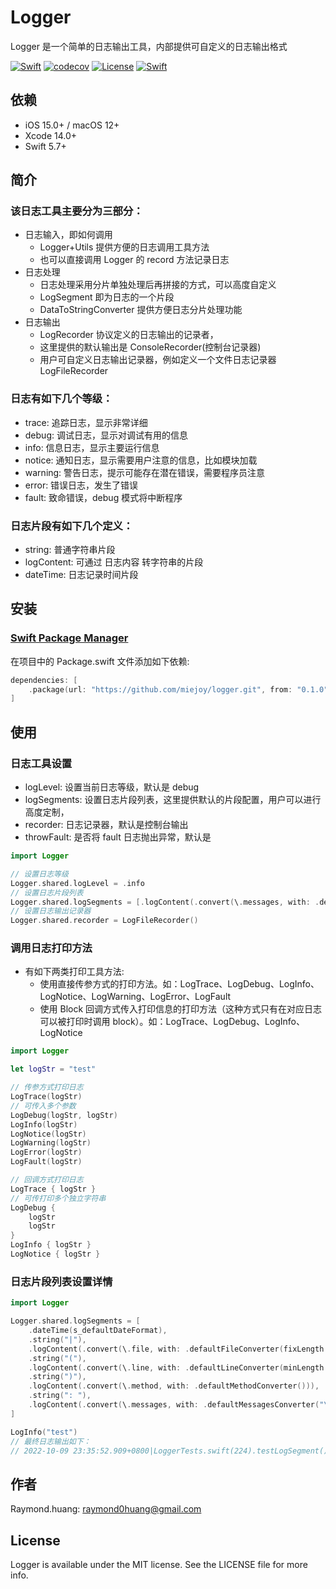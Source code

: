# Logger

Logger 是一个简单的日志输出工具，内部提供可自定义的日志输出格式

[![Swift](https://github.com/miejoy/logger/actions/workflows/test.yml/badge.svg)](https://github.com/miejoy/logger/actions/workflows/test.yml)
[![codecov](https://codecov.io/gh/miejoy/logger/branch/main/graph/badge.svg)](https://codecov.io/gh/miejoy/logger)
[![License](https://img.shields.io/badge/license-MIT-brightgreen.svg)](LICENSE)
[![Swift](https://img.shields.io/badge/swift-5.7-brightgreen.svg)](https://swift.org)

## 依赖

- iOS 15.0+ / macOS 12+
- Xcode 14.0+
- Swift 5.7+

## 简介

### 该日志工具主要分为三部分：

- 日志输入，即如何调用
  - Logger+Utils 提供方便的日志调用工具方法
  - 也可以直接调用 Logger 的 record 方法记录日志
- 日志处理
  - 日志处理采用分片单独处理后再拼接的方式，可以高度自定义
  - LogSegment 即为日志的一个片段
  - DataToStringConverter 提供方便日志分片处理功能
- 日志输出
  - LogRecorder 协议定义的日志输出的记录者，
  - 这里提供的默认输出是 ConsoleRecorder(控制台记录器)
  - 用户可自定义日志输出记录器，例如定义一个文件日志记录器 LogFileRecorder

### 日志有如下几个等级：

- trace: 追踪日志，显示非常详细
- debug: 调试日志，显示对调试有用的信息
- info: 信息日志，显示主要运行信息
- notice: 通知日志，显示需要用户注意的信息，比如模块加载
- warning: 警告日志，提示可能存在潜在错误，需要程序员注意
- error: 错误日志，发生了错误
- fault: 致命错误，debug 模式将中断程序

### 日志片段有如下几个定义：

- string: 普通字符串片段
- logContent: 可通过 日志内容 转字符串的片段
- dateTime: 日志记录时间片段

## 安装

### [Swift Package Manager](https://github.com/apple/swift-package-manager)

在项目中的 Package.swift 文件添加如下依赖:

```swift
dependencies: [
    .package(url: "https://github.com/miejoy/logger.git", from: "0.1.0"),
]
```

## 使用

### 日志工具设置

- logLevel: 设置当前日志等级，默认是 debug
- logSegments: 设置日志片段列表，这里提供默认的片段配置，用户可以进行高度定制，
- recorder: 日志记录器，默认是控制台输出
- throwFault: 是否将 fault 日志抛出异常，默认是

```swift
import Logger

// 设置日志等级
Logger.shared.logLevel = .info
// 设置日志片段列表
Logger.shared.logSegments = [.logContent(.convert(\.messages, with: .defaultMessagesConverter()))]
// 设置日志输出记录器
Logger.shared.recorder = LogFileRecorder()
```

### 调用日志打印方法

- 有如下两类打印工具方法:
  - 使用直接传参方式的打印方法。如：LogTrace、LogDebug、LogInfo、LogNotice、LogWarning、LogError、LogFault
  - 使用 Block 回调方式传入打印信息的打印方法（这种方式只有在对应日志可以被打印时调用 block）。如：LogTrace、LogDebug、LogInfo、LogNotice

```swift
import Logger

let logStr = "test"

// 传参方式打印日志
LogTrace(logStr)
// 可传入多个参数
LogDebug(logStr, logStr)
LogInfo(logStr)
LogNotice(logStr)
LogWarning(logStr)
LogError(logStr)
LogFault(logStr)

// 回调方式打印日志
LogTrace { logStr }
// 可传打印多个独立字符串
LogDebug {
    logStr
    logStr
}
LogInfo { logStr }
LogNotice { logStr }
```

### 日志片段列表设置详情

```swift
import Logger

Logger.shared.logSegments = [
    .dateTime(s_defaultDateFormat),                                             // 时间片段，如：2022-10-09 22:55:44.220+0800
    .string("|"),                                                               // 字符串片段，输出：|
    .logContent(.convert(\.file, with: .defaultFileConverter(fixLength: 0))),   // 调用日志文件片段，如：LoggerTests.swift
    .string("("),                                                               // 字符串片段，输出：(
    .logContent(.convert(\.line, with: .defaultLineConverter(minLength: 0))),   // 调用日志文件对应行数片段，如：224
    .string(")"),                                                               // 字符串片段，输出：)
    .logContent(.convert(\.method, with: .defaultMethodConverter())),           // 调用日志文件对应方法片段，如：testLogSegment()
    .string(": "),                                                              // 字符串片段，输出：': '
    .logContent(.convert(\.messages, with: .defaultMessagesConverter("\n")))
]

LogInfo("test")
// 最终日志输出如下：
// 2022-10-09 23:35:52.909+0800|LoggerTests.swift(224).testLogSegment(): test
```

## 作者

Raymond.huang: raymond0huang@gmail.com

## License

Logger is available under the MIT license. See the LICENSE file for more info.



